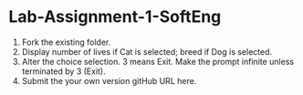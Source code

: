 # Lab-Assignment-1-SoftEng

1. Fork the existing folder.
2. Display number of lives if Cat is selected; breed if Dog is selected.
3. Alter the choice selection.  3 means Exit. Make the prompt infinite unless terminated by 3 (Exit).
4. Submit the your own version gitHub URL here.
